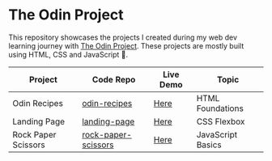 # The Odin Project

This repository showcases the projects I created during my web dev learning journey with [The Odin Project](https://www.theodinproject.com/). These projects are mostly built using HTML, CSS and JavaScript 🎯.

| Project             | Code Repo                                    | Live Demo                                                                  | Topic             |
| ------------------- | -------------------------------------------- | -------------------------------------------------------------------------- | ----------------- |
| Odin Recipes        | [odin-recipes](./odin-recipes)               | [Here](https://chanronnie.github.io/the-odin-project/odin-recipes/)        | HTML Foundations  |
| Landing Page        | [landing-page](./landing-page)               | [Here](https://chanronnie.github.io/the-odin-project/landing-page/)        | CSS Flexbox       |
| Rock Paper Scissors | [rock-paper-scissors](./rock-paper-scissors) | [Here](https://chanronnie.github.io/the-odin-project/rock-paper-scissors/) | JavaScript Basics |

